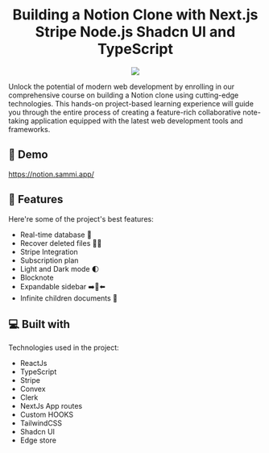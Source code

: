 <h1 align="center" id="title">Building a Notion Clone with Next.js Stripe Node.js Shadcn UI and TypeScript</h1>

<p align="center"> <a href="https://notion.sammi.app/"><img src="https://camo.githubusercontent.com/41d7ebb2b509a9ecfa7cf1862f37cb14d63cf3631391923426b7faa7546b4438/68747470733a2f2f6d656469612e67726170686173736574732e636f6d2f675641544d647a41514e69484f4439726f6c534f"> </a></p>

<p id="description">Unlock the potential of modern web development by enrolling in our comprehensive course on building a Notion clone using cutting-edge technologies. This hands-on project-based learning experience will guide you through the entire process of creating a feature-rich collaborative note-taking application equipped with the latest web development tools and frameworks.</p>

<h2>🚀 Demo</h2>

https://notion.sammi.app/

<h2>🧐 Features</h2>

Here're some of the project's best features:

- Real-time database 🔗
- Recover deleted files 🔄📄
- Stripe Integration
- Subscription plan
- Light and Dark mode 🌓
- Blocknote
- Expandable sidebar ➡️🔀⬅️
- Infinite children documents 🌲

<h2>💻 Built with</h2>

Technologies used in the project:

- ReactJs
- TypeScript
- Stripe
- Convex
- Clerk
- NextJs App routes
- Custom HOOKS
- TailwindCSS
- Shadcn UI
- Edge store


